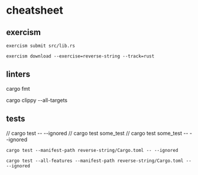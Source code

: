 # cheatsheet

## exercism

<!-- submit -->
`exercism submit src/lib.rs`

<!-- pull exercise -->
`exercism download --exercise=reverse-string --track=rust`

## linters

cargo fmt

cargo clippy --all-targets

## tests

// cargo test -- --ignored
// cargo test some_test
// cargo test some_test -- --ignored

`cargo test --manifest-path reverse-string/Cargo.toml -- --ignored`

`cargo test --all-features --manifest-path reverse-string/Cargo.toml -- --ignored`
